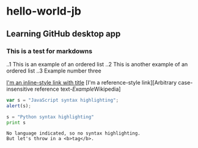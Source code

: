 # hello-world-jb
## Learning GitHub desktop app
### This is a test for markdowns

..1 This is an example of an ordered list
..2 This is another example of an ordered list
..3 Example number three

[I'm an inline-style link with title](https://www.google.com "Google's Homepage")
[I'm a reference-style link][Arbitrary case-insensitive reference text-*Example*Wikipedia]


```javascript
var s = "JavaScript syntax highlighting";
alert(s);
```
 
```python
s = "Python syntax highlighting"
print s
```
 
```
No language indicated, so no syntax highlighting. 
But let's throw in a <b>tag</b>.
```

